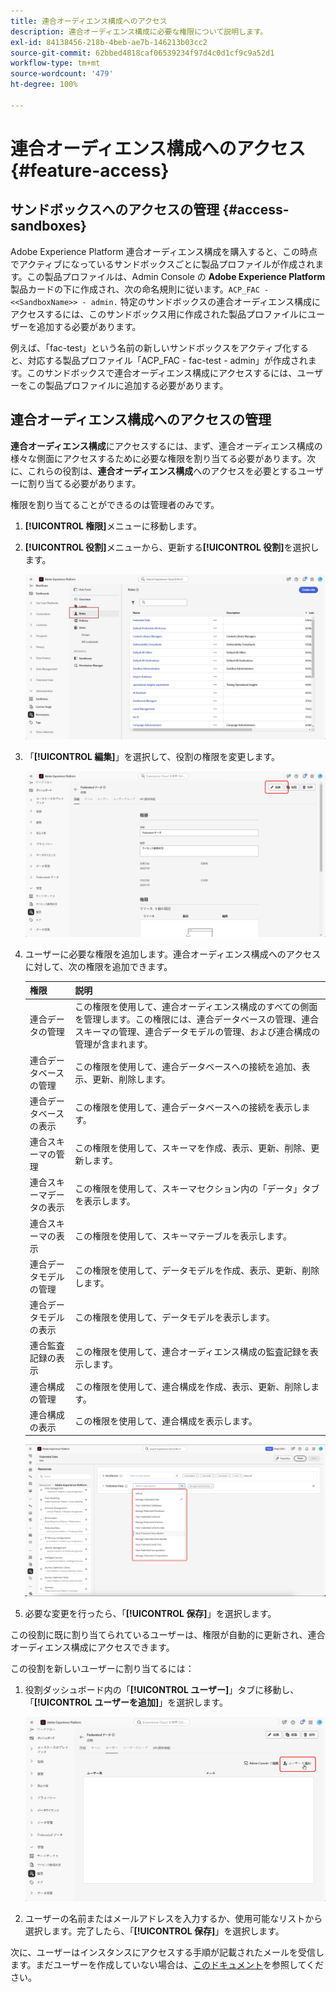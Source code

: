 ```yaml
---
title: 連合オーディエンス構成へのアクセス
description: 連合オーディエンス構成に必要な権限について説明します。
exl-id: 84138456-218b-4beb-ae7b-146213b03cc2
source-git-commit: 62bbed4818caf06539234f97d4c0d1cf9c9a52d1
workflow-type: tm+mt
source-wordcount: '479'
ht-degree: 100%

---
```


# 連合オーディエンス構成へのアクセス {#feature-access}

## サンドボックスへのアクセスの管理 {#access-sandboxes}

Adobe Experience Platform 連合オーディエンス構成を購入すると、この時点でアクティブになっているサンドボックスごとに製品プロファイルが作成されます。この製品プロファイルは、Admin Console の **Adobe Experience Platform** 製品カードの下に作成され、次の命名規則に従います。`ACP_FAC - <<SandboxName>> - admin.` 特定のサンドボックスの連合オーディエンス構成にアクセスするには、このサンドボックス用に作成された製品プロファイルにユーザーを追加する必要があります。

例えば、「fac-test」という名前の新しいサンドボックスをアクティブ化すると、対応する製品プロファイル「ACP_FAC - fac-test - admin」が作成されます。このサンドボックスで連合オーディエンス構成にアクセスするには、ユーザーをこの製品プロファイルに追加する必要があります。

## 連合オーディエンス構成へのアクセスの管理

**連合オーディエンス構成**&#x200B;にアクセスするには、まず、連合オーディエンス構成の様々な側面にアクセスするために必要な権限を割り当てる必要があります。次に、これらの役割は、**連合オーディエンス構成**&#x200B;へのアクセスを必要とするユーザーに割り当てる必要があります。

権限を割り当てることができるのは管理者のみです。

1. **[!UICONTROL 権限]**&#x200B;メニューに移動します。

1. **[!UICONTROL 役割]**&#x200B;メニューから、更新する&#x200B;**[!UICONTROL 役割]**&#x200B;を選択します。

   ![](assets/access_fda_1.png)

1. 「**[!UICONTROL 編集]**」を選択して、役割の権限を変更します。

   ![](assets/access_fda_2.png)

1. ユーザーに必要な権限を追加します。連合オーディエンス構成へのアクセスに対して、次の権限を追加できます。

   | 権限 | 説明 |
   | ---------- | ----------- |
   | 連合データの管理 | この権限を使用して、連合オーディエンス構成のすべての側面を管理します。この権限には、連合データベースの管理、連合スキーマの管理、連合データモデルの管理、および連合構成の管理が含まれます。 |
   | 連合データベースの管理 | この権限を使用して、連合データベースへの接続を追加、表示、更新、削除します。 |
   | 連合データベースの表示 | この権限を使用して、連合データベースへの接続を表示します。 |
   | 連合スキーマの管理 | この権限を使用して、スキーマを作成、表示、更新、削除、更新します。 |
   | 連合スキーマデータの表示 | この権限を使用して、スキーマセクション内の「データ」タブを表示します。 |
   | 連合スキーマの表示 | この権限を使用して、スキーマテーブルを表示します。 |
   | 連合データモデルの管理 | この権限を使用して、データモデルを作成、表示、更新、削除します。 |
   | 連合データモデルの表示 | この権限を使用して、データモデルを表示します。 |
   | 連合監査記録の表示 | この権限を使用して、連合オーディエンス構成の監査記録を表示します。 |
   | 連合構成の管理 | この権限を使用して、連合構成を作成、表示、更新、削除します。 |
   | 連合構成の表示 | この権限を使用して、連合構成を表示します。 |

   ![](assets/permissions.png)

1. 必要な変更を行ったら、「**[!UICONTROL 保存]**」を選択します。

この役割に既に割り当てられているユーザーは、権限が自動的に更新され、連合オーディエンス構成にアクセスできます。

この役割を新しいユーザーに割り当てるには：

1. 役割ダッシュボード内の「**[!UICONTROL ユーザー]**」タブに移動し、「**[!UICONTROL ユーザーを追加]**」を選択します。

   ![](assets/access_fda_4.png)

1. ユーザーの名前またはメールアドレスを入力するか、使用可能なリストから選択します。完了したら、「**[!UICONTROL 保存]**」を選択します。

<!-- Alternatively, you can assign one of the pre-existing roles to the users, depending on what permissions they need. For more information on assigning pre-existing roles to a user, please read the [guide on managing users for a product profile](https://experienceleague.adobe.com/ja/docs/experience-platform/access-control/ui/users).

| Role name | Permissions |
| --------- | ----------- |
| FAC Data Managers | <ul><li>Manage Federated Compositions</li><li>View Federated Databases</li><li>View Federated Schemas</li><li>View Federated Schema Data</li><li>View Federated Data Models</li></ul> |
| FAC Composition Managers | <ul><li>Manage Federated Compositions</li></ul> |
| FAC Administrators | <ul><li>Manage Federated Data</li></ul> | -->

次に、ユーザーはインスタンスにアクセスする手順が記載されたメールを受信します。まだユーザーを作成していない場合は、[このドキュメント](https://experienceleague.adobe.com/ja/docs/experience-platform/access-control/abac/permissions-ui/users)を参照してください。
